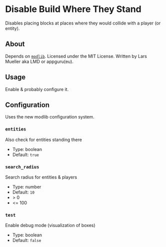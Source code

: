 # Disable Build Where They Stand

Disables placing blocks at places where they would collide with a player (or entity).

## About

Depends on [`modlib`](https://github.com/appgurueu/modlib). Licensed under the MIT License. Written by Lars Mueller aka LMD or appguru(eu).

## Usage

Enable & probably configure it.

## Configuration

Uses the new modlib configuration system.

<!--modlib:conf:2-->
### `entities`
Also check for entities standing there

* Type: boolean
* Default: `true`

### `search_radius`
Search radius for entities & players

* Type: number
* Default: `10`
* &gt; 0
* &lt;= 100

### `test`
Enable debug mode (visualization of boxes)

* Type: boolean
* Default: `false`
<!--modlib:conf-->